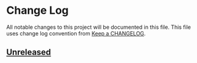 # Change Log
All notable changes to this project will be documented in this file.
This file uses change log convention from [Keep a CHANGELOG](http://keepachangelog.com).

## [Unreleased][unreleased]


[unreleased]: https://github.com/dgnest/cookiecutter-python-project/compare/0.0.2...HEAD
[0.0.2]: https://github.com/dgnest/cookiecutter-python-project/compare/0.0.1...0.0.2
[0.0.1]: https://github.com/dgnest/cookiecutter-python-project/compare/0.0.0...0.0.1

[CHANGELOG.md]: CHANGELOG.md
[CONTRIBUTING.md]: CONTRIBUTING.md
[LICENCE.md]: LICENCE.md
[README.md]: README.md
